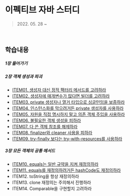 # 이펙티브 자바 스터디

> 2022\. 05. 28 ~

<br>

## 학습내용

##### 1장 들어가기

##### 2장 객체 생성과 파괴

- [ITEM01. 생성자 대신 정적 팩터리 메서드를 고려하라](https://github.com/sungyujeon/TIL/blob/master/java/effective-java/01_creating-destroying-objects.md/#ITEM-01.-생성자-대신-정적-팩터리-메서드를-고려하라)
- [ITEM02. 생성자에 매개변수가 많다면 빌더를 고려하라](https://github.com/sungyujeon/TIL/blob/master/java/effective-java/01_creating-destroying-objects.md/#ITEM-02.-생성자에-매개변수가-많다면-빌더를-고려하라)
- [ITEM03. private 생성자나 열거 타입으로 싱글턴임을 보증하라](https://github.com/sungyujeon/TIL/blob/master/java/effective-java/01_creating-destroying-objects.md/#ITEM-03.-private-생성자나-열거-타입으로-싱글턴임을-보증하라)
- [ITEM04. 인스턴스화를 막으려거든 private 생성자를 사용하라](https://github.com/sungyujeon/TIL/blob/master/java/effective-java/01_creating-destroying-objects.md/#ITEM-04.-인스턴스화를-막으려거든-private-생성자를-사용하라)
- [ITEM05. 자원을 직접 명시하지 말고 의존 객체 주입을 사용하라](https://github.com/sungyujeon/TIL/blob/master/java/effective-java/01_creating-destroying-objects.md/#ITEM-05.-자원을-직접-명시하지-말고-의존-객체-주입을-사용하라)
- [ITEM06. 불필요한 객체 생성을 피하라](https://github.com/sungyujeon/TIL/blob/master/java/effective-java/01_creating-destroying-objects.md/#ITEM-06.-불필요한-객체-생성을-피하라)
- [ITEM07. 다 쓴 객체 참조를 해제하라](https://github.com/sungyujeon/TIL/blob/master/java/effective-java/01_creating-destroying-objects.md/#ITEM-07.-다-쓴-객체-참조를-해제하라)
- [ITEM08. finalizer와 cleaner 사용을 피하라](https://github.com/sungyujeon/TIL/blob/master/java/effective-java/01_creating-destroying-objects.md/#ITEM-08.-finalizer와-cleaner-사용을-피하라)
- [ITEM09. try-finally 보다는 try-with-resources를 사용하라](https://github.com/sungyujeon/TIL/blob/master/java/effective-java/01_creating-destroying-objects.md/#ITEM-09.-try-finally-보다는-try-with-resources를-사용하라)

##### 3장 모든 객체의 공통 메서드

- [ITEM10. equals는 일반 규약을 지켜 재정의하라](https://github.com/sungyujeon/TIL/blob/master/java/effective-java/02_methods-coomon-to-all-objects.md/#ITEM-10.-equals는-일반-규약을-지켜-재정의하라)
- [ITEM11. equals를 재정의하려거든 hashCode도 재정의하라](https://github.com/sungyujeon/TIL/blob/master/java/effective-java/02_methods-coomon-to-all-objects.md/#ITEM-11.-equals를-재정의하려거든-hashCode도-재정의하라)
- ITEM12. toString을 항상 재정의하라
- ITEM13. clone 재정의는 주의해서 진행하라
- ITEM14. Comparable을 구현할지 고려하라
